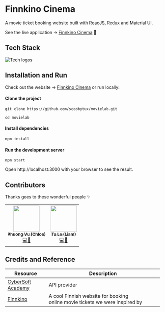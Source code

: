 # Finnkino Cinema

A movie ticket booking website built with ReacJS, Redux and Material UI.

See the live application -> [Finnkino Cinema](https://finnkinocinema.vercel.app "Finnkino Cinema") 🎫

## Tech Stack

![Tech logos][stack]

<!-- ## Tasks

> 19 Jun - 13 Aug, 2022

Our main tasks in the project are to implement:

- [x] Homepage layout
- [x] Responsive design
- [x] Full effects
- [x] Themes: light and dark

Task assignments: check out checklist.xlsx for more details. -->

<!-- ## Project Structure

```
$PROJECT_ROOT
│   # Resource files
├── assets
│   │   # Image file
│   ├── images
│   │   # Javascript file
│   ├── scripts
│   │   # CSS file
│   ├── styles
│   │   # Third party plugins
│   └── vendors
│   # Screenshots of the project
├── screenshots
│   # Roadmap of the project
├── checklist.xlsx
│   # Page content
└── index.html
``` -->

## Installation and Run

Check out the website -> [Finnkino Cinema](https://finnkinocinema.vercel.app "Finnkino Cinema") or run locally:

#### Clone the project

`git clone https://github.com/scoobytux/movielab.git`

`cd movielab`

#### Install dependencies

`npm install`

#### Run the development server

`npm start`

Open http://localhost:3000 with your browser to see the result.

<!-- ## Some Project's Views on Devices

- On MacBook/ Laptop (in Light Theme)

  ![MacBook/ Laptop view 1](screenshots/laptop-views-1.png)

  ![MacBook/ Laptop view 2](screenshots/laptop-views-2.png)

  ![MacBook/ Laptop view 3](screenshots/laptop-views-3.png)

  ![MacBook/ Laptop view 4](screenshots/laptop-views-4.png)

- On Mobile (in Dark Theme)

![Mobile view](screenshots/mobile-views.png) -->

## Contributors

Thanks goes to these wonderful people ✨

<!-- ALL-CONTRIBUTORS-LIST:START -->
<!-- prettier-ignore-start -->
<!-- markdownlint-disable -->
<table>
  <tr>
    <!-- Phuong Vu -->
    <td align="center"><a href="https://github.com/phuongvu0804"><img src="https://avatars.githubusercontent.com/u/99994868?v=4" width="85px;" alt=""/><br /><sub><b>Phuong Vu (Chloe)</b></sub></a><br /><a href="https://github.com/scoobytux/movielab/commits?author=phuongvu0804" title="Code">💻</a><a href="https://github.com/scoobytux/movielab/commits?author=phuongvu0804" title="Documentation">📖</a></td>
    <!-- Tu Le -->
    <td align="center"><a href="https://github.com/scoobytux"><img src="https://avatars.githubusercontent.com/u/72339711?v=4" width="85px;" alt=""/><br /><sub><b>Tu Le (Liam)</b></sub></a><br /><a href="https://github.com/scoobytux/movielab/commits?author=scoobytux" title="Code">💻</a><a href="https://github.com/scoobytux/movielab/commits?author=scoobytux" title="Documentation">📖</a></td>
  </tr>
</table>
<!-- markdownlint-restore -->
<!-- prettier-ignore-end -->

<!-- ALL-CONTRIBUTORS-LIST:END -->

## Credits and Reference

| Resource                       | Description                                                                 |
| ------------------------------ | --------------------------------------------------------------------------- |
| [CyberSoft Academy][cybersoft] | API provider                                                                |
| [Finnkino][finnkino]           | A cool Finnish website for booking online movie tickets we were inspired by |

[cybersoft]: https://cybersoft.edu.vn/
[finnkino]: https://www.finnkino.fi/en/
[stack]: finnkino-tech-stack.png
